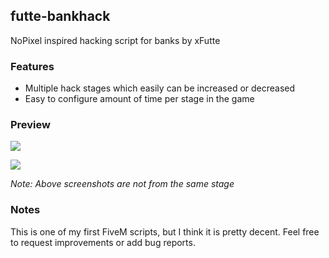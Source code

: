## futte-bankhack
NoPixel inspired hacking script for banks by xFutte

### Features

- Multiple hack stages which easily can be increased or decreased
- Easy to configure amount of time per stage in the game

### Preview
![](https://i.imgur.com/j1Ev1lT.png)

![](https://i.imgur.com/04P31BN.png)

*Note: Above screenshots are not from the same stage*

### Notes

This is one of my first FiveM scripts, but I think it is pretty decent. Feel free to request improvements or add bug reports.
